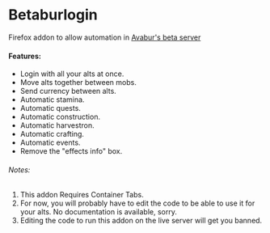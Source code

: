 # Betaburlogin
Firefox addon to allow automation in [Avabur's beta server](https://beta.avabur.com)

#### Features:
* Login with all your alts at once.
* Move alts together between mobs.
* Send currency between alts.
* Automatic stamina.
* Automatic quests.
* Automatic construction.
* Automatic harvestron.
* Automatic crafting.
* Automatic events.
* Remove the "effects info" box.

###### Notes:
1. This addon Requires Container Tabs.
2. For now, you will probably have to edit the code to be able to use it for your alts. No documentation is available, sorry.
3. Editing the code to run this addon on the live server will get you banned.
